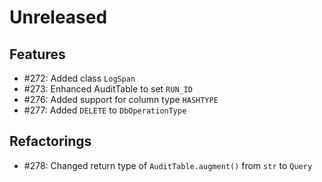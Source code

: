 # Unreleased

## Features

* #272: Added class `LogSpan`
* #273: Enhanced AuditTable to set `RUN_ID`
* #276: Added support for column type `HASHTYPE`
* #277: Added `DELETE` to `DbOperationType`

## Refactorings

* #278: Changed return type of `AuditTable.augment()` from `str` to `Query`
